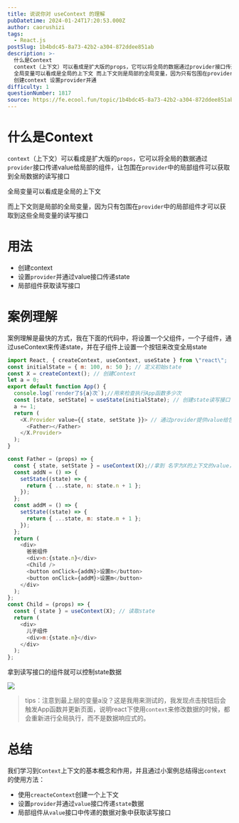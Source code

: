 ```yaml
---
title: 说说你对 useContext 的理解
pubDatetime: 2024-01-24T17:20:53.000Z
author: caorushizi
tags:
  - React.js
postSlug: 1b4bdc45-8a73-42b2-a304-872ddee851ab
description: >-
  什么是Context
  context（上下文）可以看成是扩大版的props，它可以将全局的数据通过provider接口传递value给局部的组件，让包围在provider中的局部组件可以获取到全局数据的读写接口
  全局变量可以看成是全局的上下文 而上下文则是局部的全局变量，因为只有包围在provider中的局部组件才可以获取到这些全局变量的读写接口 用法
  创建context 设置provider并通
difficulty: 1
questionNumber: 1817
source: https://fe.ecool.fun/topic/1b4bdc45-8a73-42b2-a304-872ddee851ab
---
```


# 什么是Context

`context`（上下文）可以看成是扩大版的`props`，它可以将全局的数据通过`provider`接口传递value给局部的组件，让包围在`provider`中的局部组件可以获取到全局数据的读写接口

全局变量可以看成是全局的上下文

而上下文则是局部的全局变量，因为只有包围在`provider`中的局部组件才可以获取到这些全局变量的读写接口

# 用法

- 创建context
- 设置`provider`并通过value接口传递state
- 局部组件获取读写接口

# 案例理解

案例理解是最快的方式，我在下面的代码中，将设置一个父组件，一个子组件，通过useContext来传递state，并在子组件上设置一个按钮来改变全局state

```js
import React, { createContext, useContext, useState } from \"react\";
const initialState = { m: 100, n: 50 }; // 定义初始state
const X = createContext(); // 创建Context
let a = 0;
export default function App() {
  console.log(`render了${a}次`);//用来检查执行App函数多少次
  const [state, setState] = useState(initialState); // 创建state读写接口
  a += 1;
  return (
    <X.Provider value={{ state, setState }}> // 通过provider提供value给包围里内部组件，只有包围里的组件才有效
      <Father></Father>
    </X.Provider>
  );
}

const Father = (props) => {
  const { state, setState } = useContext(X);//拿到 名字为X的上下文的value，用两个变量来接收读写接口
  const addN = () => {
    setState((state) => {
      return { ...state, n: state.n + 1 };
    });
  };
  const addM = () => {
    setState((state) => {
      return { ...state, m: state.m + 1 };
    });
  };
  return (
    <div>
      爸爸组件
      <div>n:{state.n}</div>
      <Child />
      <button onClick={addN}>设置n</button>
      <button onClick={addM}>设置m</button>
    </div>
  );
};
const Child = (props) => {
  const { state } = useContext(X); // 读取state
  return (
    <div>
      儿子组件
      <div>m:{state.m}</div>
    </div>
  );
};
```

拿到读写接口的组件就可以控制state数据

![](https://static.ecool.fun//article/1d403884-7b95-4c31-a72e-6a864b9769bb.jpeg)

> tips：注意到最上层的变量a没？这是我用来测试的，我发现点击按钮后会触发App函数并更新页面，说明react下使用`context`来修改数据的时候，都会重新进行全局执行，而不是数据响应式的。

# 总结

我们学习到`Context`上下文的基本概念和作用，并且通过小案例总结得出`context`的使用方法：

- 使用`creacteContext`创建一个上下文
- 设置`provider`并通过`value`接口传递`state`数据
- 局部组件从`value`接口中传递的数据对象中获取读写接口
